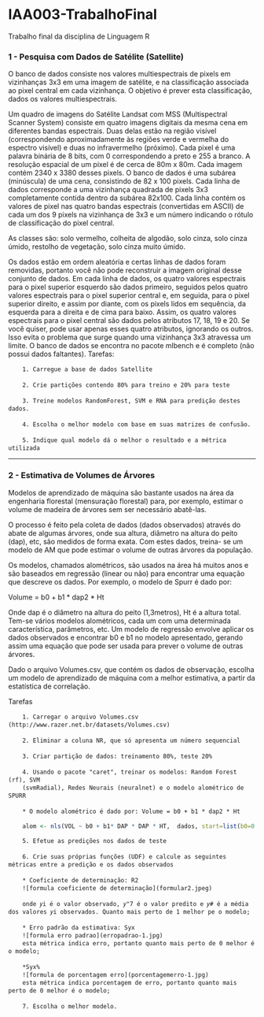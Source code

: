 # IAA003-TrabalhoFinal
Trabalho final da disciplina de Linguagem R 

### 1 - Pesquisa com Dados de Satélite (Satellite)

O banco de dados consiste nos valores multiespectrais de pixels em vizinhanças 3x3 em uma imagem de satélite, e na classificação associada ao pixel central em cada vizinhança. O objetivo é prever esta classificação, dados os valores multiespectrais.

Um quadro de imagens do Satélite Landsat com MSS (Multispectral Scanner System) consiste em quatro imagens digitais da mesma cena em diferentes bandas espectrais. Duas delas estão na região visível (correspondendo aproximadamente às regiões verde e vermelha do espectro visível) e duas no infravermelho (próximo). Cada pixel é uma palavra binária de 8 bits, com 0 correspondendo a preto e 255 a branco. A resolução espacial de um pixel é de cerca de 80m x 80m. Cada imagem contém 2340 x 3380 desses pixels. O banco de dados é uma subárea (minúscula) de uma cena, consistindo de 82 x 100 pixels. Cada linha de dados corresponde a uma vizinhança quadrada de pixels 3x3 completamente contida dentro da subárea 82x100. Cada linha contém os valores de pixel nas quatro bandas espectrais (convertidas em ASCII) de cada um dos 9 pixels na vizinhança de 3x3 e um número indicando o rótulo de classificação do pixel central.

As classes são: solo vermelho, colheita de algodão, solo cinza, solo cinza úmido, restolho de vegetação, solo cinza muito úmido.

Os dados estão em ordem aleatória e certas linhas de dados foram removidas, portanto você não pode reconstruir a imagem original desse conjunto de dados. Em cada linha de dados, os quatro valores espectrais para o pixel superior esquerdo são dados primeiro, seguidos pelos quatro valores espectrais para o pixel superior central e, em seguida, para o pixel superior direito, e assim por diante, com os pixels lidos em sequência, da esquerda para a direita e de cima para baixo. Assim, os quatro valores espectrais para o pixel central são dados pelos atributos 17, 18, 19 e 20. Se você quiser, pode usar apenas esses quatro atributos, ignorando os outros. Isso evita o problema que surge quando uma vizinhança 3x3 atravessa um limite.
O banco de dados se encontra no pacote mlbench e é completo (não possui dados faltantes). Tarefas:

        1. Carregue a base de dados Satellite

        2. Crie partições contendo 80% para treino e 20% para teste

        3. Treine modelos RandomForest, SVM e RNA para predição destes dados.

        4. Escolha o melhor modelo com base em suas matrizes de confusão.

        5. Indique qual modelo dá o melhor o resultado e a métrica utilizada
        

---

### 2 - Estimativa de Volumes de Árvores

Modelos de aprendizado de máquina são bastante usados na área da engenharia florestal (mensuração florestal) para, por exemplo, estimar o volume de madeira de árvores sem ser necessário abatê-las.

O processo é feito pela coleta de dados (dados observados) através do abate de algumas árvores, onde sua altura, diâmetro na altura do peito (dap), etc, são medidos de forma exata. Com estes dados, treina- se um modelo de AM que pode estimar o volume de outras árvores da população.

Os modelos, chamados alométricos, são usados na área há muitos anos e são baseados em regressão (linear ou não) para encontrar uma equação que descreve os dados. Por exemplo, o modelo de Spurr é dado por:

Volume = b0 + b1 * dap2 * Ht

Onde dap é o diâmetro na altura do peito (1,3metros), Ht é a altura total. Tem-se vários modelos alométricos, cada um com uma determinada característica, parâmetros, etc. Um modelo de regressão envolve aplicar os dados observados e encontrar b0 e b1 no modelo apresentado, gerando assim uma equação que pode ser usada para prever o volume de outras árvores.

Dado o arquivo Volumes.csv, que contém os dados de observação, escolha um modelo de aprendizado de máquina com a melhor estimativa, a partir da estatística de correlação.

Tarefas

        1. Carregar o arquivo Volumes.csv (http://www.razer.net.br/datasets/Volumes.csv)

        2. Eliminar a coluna NR, que só apresenta um número sequencial

        3. Criar partição de dados: treinamento 80%, teste 20%

        4. Usando o pacote "caret", treinar os modelos: Random Forest (rf), SVM 
        (svmRadial), Redes Neurais (neuralnet) e o modelo alométrico de SPURR

        * O modelo alométrico é dado por: Volume = b0 + b1 * dap2 * Ht
~~~R
    alom <-	nls(VOL	~ b0 + b1* DAP * DAP * HT,	dados, start=list(b0=0.5, b1=0.5))
~~~

        5. Efetue as predições nos dados de teste

        6. Crie suas próprias funções (UDF) e calcule as seguintes métricas entre a predição e os dados observados

        * Coeficiente de determinação: R2
        ![formula coeficiente de determinação](formular2.jpeg)

        onde 𝑦i é o valor observado, 𝑦"7 é o valor predito e 𝑦# é a média dos valores 𝑦i observados. Quanto mais perto de 1 melhor pe o modelo;

        * Erro padrão da estimativa: Syx
        ![formula erro padrao](erropadrao-1.jpg)
        esta métrica indica erro, portanto quanto mais perto de 0 melhor é o modelo;
        
        *Syx%
        ![formula de porcentagem erro](porcentagemerro-1.jpg)
        esta métrica indica porcentagem de erro, portanto quanto mais perto de 0 melhor é o modelo;

        7. Escolha o melhor modelo.